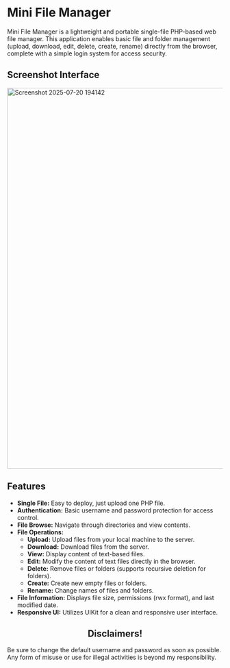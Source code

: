 # Mini File Manager

Mini File Manager is a lightweight and portable single-file PHP-based web file manager. This application enables basic file and folder management (upload, download, edit, delete, create, rename) directly from the browser, complete with a simple login system for access security.

## Screenshot Interface
<img width="1904" height="889" alt="Screenshot 2025-07-20 194142" src="https://github.com/user-attachments/assets/935ecfe5-72bc-4e59-8e95-9a9920177989" />

## Features

* **Single File:** Easy to deploy, just upload one PHP file.
* **Authentication:** Basic username and password protection for access control.
* **File Browse:** Navigate through directories and view contents.
* **File Operations:**
    * **Upload:** Upload files from your local machine to the server.
    * **Download:** Download files from the server.
    * **View:** Display content of text-based files.
    * **Edit:** Modify the content of text files directly in the browser.
    * **Delete:** Remove files or folders (supports recursive deletion for folders).
    * **Create:** Create new empty files or folders.
    * **Rename:** Change names of files and folders.
* **File Information:** Displays file size, permissions (rwx format), and last modified date.
* **Responsive UI:** Utilizes UIKit for a clean and responsive user interface.

<div align="center">

## Disclaimers!

</div>
Be sure to change the default username and password as soon as possible. Any form of misuse or use for illegal activities is beyond my responsibility.
